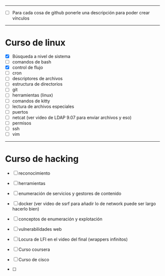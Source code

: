 --------------
- [ ] Para cada cosa de github ponerle una descripción para poder crear vínculos 
--------------------------
# Curso de linux

- [x] Búsqueda a nivel de sistema
- [ ] comandos de bash
- [x] control de flujo
- [ ] cron
- [ ] descriptores de archivos
- [ ] estructura de directorios
- [ ] git
- [ ] herramientas (linux)
- [ ] comandos de kitty
- [ ] lectura de archivos especiales
- [ ] puertos
- [ ] netcat (ver video de LDAP 9.07 para enviar archivos y eso)
- [ ] permisos
- [ ] ssh
- [ ] vim
----------
# Curso de hacking

- [ ] reconocimiento
- [ ] herramientas
- [ ] enumeración de servicios y gestores de contenido
- [ ] docker (ver video de ssrf para añadir lo de network puede ser largo hacerlo bien)
- [ ] conceptos de enumeración y explotación
- [ ] vulnerabilidades web
- [ ] Locura de LFI en el video del final (wrappers infinitos)





- [ ] Curso coursera 
- [ ] Curso de cisco 
- [ ] 